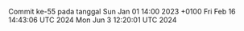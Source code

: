 Commit ke-55 pada tanggal Sun Jan 01 14:00 2023 +0100
Fri Feb 16 14:43:06 UTC 2024
Mon Jun  3 12:20:01 UTC 2024
